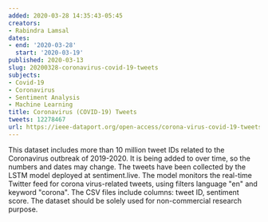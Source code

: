 ```yaml
---
added: 2020-03-28 14:35:43-05:45
creators:
- Rabindra Lamsal
dates:
- end: '2020-03-28'
  start: '2020-03-19'
published: 2020-03-13
slug: 20200328-coronavirus-covid-19-tweets
subjects:
- Covid-19
- Coronavirus
- Sentiment Analysis
- Machine Learning
title: Coronavirus (COVID-19) Tweets
tweets: 12278467
url: https://ieee-dataport.org/open-access/corona-virus-covid-19-tweets-dataset
---
```


This dataset includes more than 10 million tweet IDs related to the Coronavirus outbreak of 2019-2020. It is being added to over time, so the  numbers and dates may change. The tweets have been collected by the  LSTM model deployed at sentiment.live. The model monitors the real-time Twitter feed for corona virus-related tweets, using filters language "en" and keyword "corona". The CSV files include columns: tweet ID,  sentiment score. The dataset should be solely used for non-commercial research purpose.
